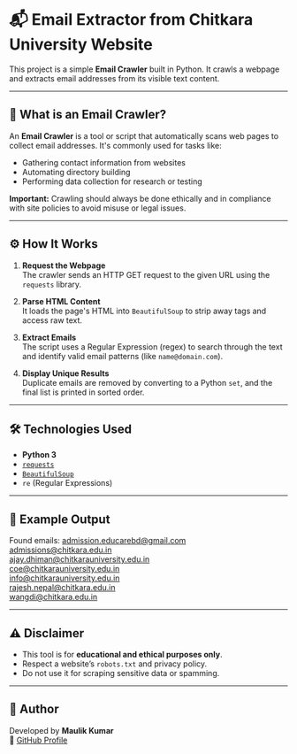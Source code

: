 # 📬 Email Extractor from Chitkara University Website

This project is a simple **Email Crawler** built in Python. It crawls a webpage and extracts email addresses from its visible text content.

---

## 📌 What is an Email Crawler?

An **Email Crawler** is a tool or script that automatically scans web pages to collect email addresses. It's commonly used for tasks like:

- Gathering contact information from websites
- Automating directory building
- Performing data collection for research or testing

**Important:** Crawling should always be done ethically and in compliance with site policies to avoid misuse or legal issues.

---

## ⚙️ How It Works

1. **Request the Webpage**  
   The crawler sends an HTTP GET request to the given URL using the `requests` library.

2. **Parse HTML Content**  
   It loads the page's HTML into `BeautifulSoup` to strip away tags and access raw text.

3. **Extract Emails**  
   The script uses a Regular Expression (regex) to search through the text and identify valid email patterns (like `name@domain.com`).

4. **Display Unique Results**  
   Duplicate emails are removed by converting to a Python `set`, and the final list is printed in sorted order.

---

## 🛠️ Technologies Used

- **Python 3**
- [`requests`](https://docs.python-requests.org/)
- [`BeautifulSoup`](https://www.crummy.com/software/BeautifulSoup/)
- `re` (Regular Expressions)

---

## 🧪 Example Output

Found emails:
admission.educarebd@gmail.com  
admissions@chitkara.edu.in  
ajay.dhiman@chitkarauniversity.edu.in  
coe@chitkarauniversity.edu.in  
info@chitkarauniversity.edu.in  
rajesh.nepal@chitkara.edu.in  
wangdi@chitkara.edu.in



---

## ⚠️ Disclaimer

- This tool is for **educational and ethical purposes only**.
- Respect a website’s `robots.txt` and privacy policy.
- Do not use it for scraping sensitive data or spamming.

---

## 👤 Author

Developed by **Maulik Kumar**  
🔗 [GitHub Profile](https://github.com/maulikk3)
